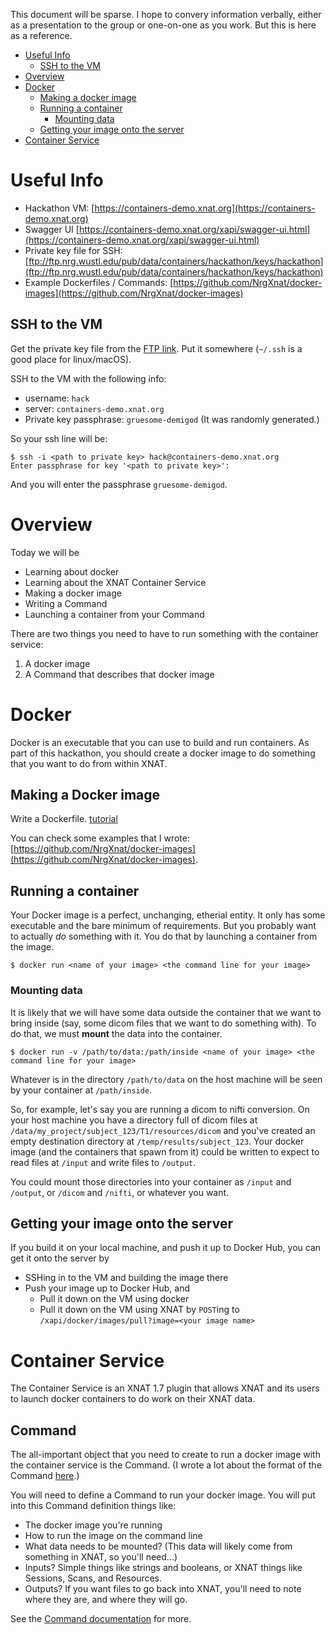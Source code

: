 This document will be sparse. I hope to convery information verbally, either as a presentation to the group or one-on-one as you work. But this is here as a reference.

* [Useful Info](#useful-info)
    * [SSH to the VM](#ssh-to-the-vm)
* [Overview](#overview)
* [Docker](#docker)
    * [Making a docker image](#making-a-docker-image)
    * [Running a container](#running-a-container)
        * [Mounting data](#mounting-data)
    * [Getting your image onto the server](#getting-your-image-onto-the-server)
* [Container Service](#container-service)

# Useful Info

* Hackathon VM: [https://containers-demo.xnat.org](https://containers-demo.xnat.org)
* Swagger UI [https://containers-demo.xnat.org/xapi/swagger-ui.html](https://containers-demo.xnat.org/xapi/swagger-ui.html)
* Private key file for SSH: [ftp://ftp.nrg.wustl.edu/pub/data/containers/hackathon/keys/hackathon](ftp://ftp.nrg.wustl.edu/pub/data/containers/hackathon/keys/hackathon)
* Example Dockerfiles / Commands: [https://github.com/NrgXnat/docker-images](https://github.com/NrgXnat/docker-images)

## SSH to the VM
Get the private key file from the [FTP link](ftp://ftp.nrg.wustl.edu/pub/data/containers/hackathon/keys/hackathon). Put it somewhere (`~/.ssh` is a good place for linux/macOS).

SSH to the VM with the following info:

* username: `hack`
* server: `containers-demo.xnat.org`
* Private key passphrase: `gruesome-demigod` (It was randomly generated.)

So your ssh line will be:

    $ ssh -i <path to private key> hack@containers-demo.xnat.org
    Enter passphrase for key '<path to private key>':

And you will enter the passphrase `gruesome-demigod`.

# Overview
Today we will be

* Learning about docker
* Learning about the XNAT Container Service
* Making a docker image
* Writing a Command
* Launching a container from your Command

There are two things you need to have to run something with the container service:

1. A docker image
2. A Command that describes that docker image



# Docker

Docker is an executable that you can use to build and run containers. As part of this hackathon, you should create a docker image to do something that you want to do from within XNAT.

## Making a Docker image
Write a Dockerfile. [tutorial](https://docs.docker.com/engine/getstarted/step_four/)

You can check some examples that I wrote: [https://github.com/NrgXnat/docker-images](https://github.com/NrgXnat/docker-images).

## Running a container

Your Docker image is a perfect, unchanging, etherial entity. It only has some executable and the bare minimum of requirements. But you probably want to actually _do_ something with it. You do that by launching a container from the image.

    $ docker run <name of your image> <the command line for your image>

### Mounting data
It is likely that we will have some data outside the container that we want to bring inside (say, some dicom files that we want to do something with). To do that, we must **mount** the data into the container.

    $ docker run -v /path/to/data:/path/inside <name of your image> <the command line for your image>

Whatever is in the directory `/path/to/data` on the host machine will be seen by your container at `/path/inside`.

So, for example, let's say you are running a dicom to nifti conversion. On your host machine you have a directory full of dicom files at `/data/my_project/subject_123/T1/resources/dicom` and you've created an empty destination directory at `/temp/results/subject_123`. Your docker image (and the containers that spawn from it) could be written to expect to read files at `/input` and write files to `/output`.

You could mount those directories into your container as `/input` and `/output`, or `/dicom` and `/nifti`, or whatever you want.

## Getting your image onto the server
If you build it on your local machine, and push it up to Docker Hub, you can get it onto the server by

* SSHing in to the VM and building the image there
* Push your image up to Docker Hub, and
    * Pull it down on the VM using docker
    * Pull it down on the VM using XNAT by `POST`ing to `/xapi/docker/images/pull?image=<your image name>`

# Container Service

The Container Service is an XNAT 1.7 plugin that allows XNAT and its users to launch docker containers to do work on their XNAT data.

## Command
The all-important object that you need to create to run a docker image with the container service is the Command. (I wrote a lot about the format of the Command [here](https://wiki.xnat.org/display/CS/Command).)

You will need to define a Command to run your docker image. You will put into this Command definition things like:

* The docker image you're running
* How to run the image on the command line
* What data needs to be mounted? (This data will likely come from something in XNAT, so you'll need...)
* Inputs? Simple things like strings and booleans, or XNAT things like Sessions, Scans, and Resources.
* Outputs? If you want files to go back into XNAT, you'll need to note where they are, and where they will go.

See the [Command documentation](https://wiki.xnat.org/display/CS/Command) for more.



